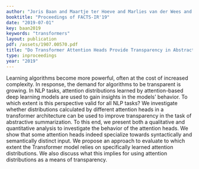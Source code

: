 ```yaml
---
author: "Joris Baan and Maartje ter Hoeve and Marlies van der Wees and Anne Schuth and Maarten de Rijke"
booktitle: "Proceedings of FACTS-IR'19"
date: "2019-07-01"
key: baan2019
keywords: "transformers"
layout: publication
pdf: /assets/1907.00570.pdf
title: "Do Transformer Attention Heads Provide Transparency in Abstractive Summarization?"
type: inproceedings
year: "2019"
---
```


Learning algorithms become more powerful, often at the cost of increased complexity. In response, the demand for algorithms to be transparent is growing. In NLP tasks, attention distributions learned by attention-based deep learning models are used to gain insights in the models’ behavior. To which extent is this perspective valid for all NLP tasks? We investigate whether distributions calculated by different attention heads in a transformer architecture can be used to improve transparency in the task of abstractive summarization. To this end, we present both a qualitative and quantitative analysis to investigate the behavior of the attention heads. We show that some attention heads indeed specialize towards syntactically and semantically distinct input. We propose an approach to evaluate to which extent the Transformer model relies on specifically learned attention distributions. We also discuss what this implies for using attention distributions as a means of transparency.


